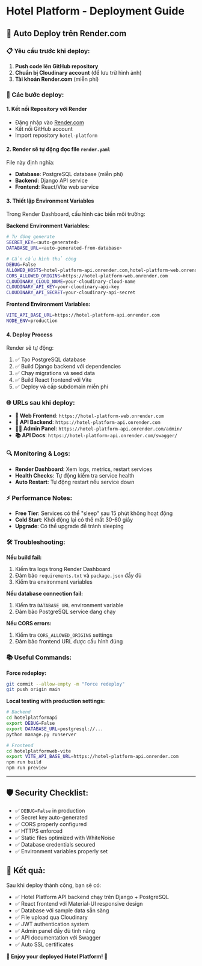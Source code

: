# Hotel Platform - Deployment Guide

## 🚀 Auto Deploy trên Render.com

### 📋 Yêu cầu trước khi deploy:

1. **Push code lên GitHub repository**
2. **Chuẩn bị Cloudinary account** (để lưu trữ hình ảnh)
3. **Tài khoản Render.com** (miễn phí)

### 🔧 Các bước deploy:

#### 1. **Kết nối Repository với Render**
- Đăng nhập vào [Render.com](https://render.com)
- Kết nối GitHub account
- Import repository `hotel-platform`

#### 2. **Render sẽ tự động đọc file `render.yaml`**
File này định nghĩa:
- **Database**: PostgreSQL database (miễn phí)
- **Backend**: Django API service  
- **Frontend**: React/Vite web service

#### 3. **Thiết lập Environment Variables**
Trong Render Dashboard, cấu hình các biến môi trường:

**Backend Environment Variables:**
```bash
# Tự động generate
SECRET_KEY=<auto-generated>
DATABASE_URL=<auto-generated-from-database>

# Cần cấu hình thủ công
DEBUG=False
ALLOWED_HOSTS=hotel-platform-api.onrender.com,hotel-platform-web.onrender.com,localhost,127.0.0.1
CORS_ALLOWED_ORIGINS=https://hotel-platform-web.onrender.com
CLOUDINARY_CLOUD_NAME=your-cloudinary-cloud-name
CLOUDINARY_API_KEY=your-cloudinary-api-key  
CLOUDINARY_API_SECRET=your-cloudinary-api-secret
```

**Frontend Environment Variables:**
```bash
VITE_API_BASE_URL=https://hotel-platform-api.onrender.com
NODE_ENV=production
```

#### 4. **Deploy Process**
Render sẽ tự động:
1. ✅ Tạo PostgreSQL database
2. ✅ Build Django backend với dependencies
3. ✅ Chạy migrations và seed data  
4. ✅ Build React frontend với Vite
5. ✅ Deploy và cấp subdomain miễn phí

### 🌐 URLs sau khi deploy:
- **🎯 Web Frontend**: `https://hotel-platform-web.onrender.com`
- **🔧 API Backend**: `https://hotel-platform-api.onrender.com`
- **👨‍💻 Admin Panel**: `https://hotel-platform-api.onrender.com/admin/`
- **📚 API Docs**: `https://hotel-platform-api.onrender.com/swagger/`

### 🔍 Monitoring & Logs:
- **Render Dashboard**: Xem logs, metrics, restart services
- **Health Checks**: Tự động kiểm tra service health
- **Auto Restart**: Tự động restart nếu service down

### ⚡ Performance Notes:
- **Free Tier**: Services có thể "sleep" sau 15 phút không hoạt động
- **Cold Start**: Khởi động lại có thể mất 30-60 giây
- **Upgrade**: Có thể upgrade để tránh sleeping

### 🛠️ Troubleshooting:

**Nếu build fail:**
1. Kiểm tra logs trong Render Dashboard
2. Đảm bảo `requirements.txt` và `package.json` đầy đủ
3. Kiểm tra environment variables

**Nếu database connection fail:**
1. Kiểm tra `DATABASE_URL` environment variable
2. Đảm bảo PostgreSQL service đang chạy

**Nếu CORS errors:**
1. Kiểm tra `CORS_ALLOWED_ORIGINS` settings
2. Đảm bảo frontend URL được cấu hình đúng

### 📚 Useful Commands:

**Force redeploy:**
```bash
git commit --allow-empty -m "Force redeploy"
git push origin main
```

**Local testing with production settings:**
```bash
# Backend
cd hotelplatformapi
export DEBUG=False
export DATABASE_URL=postgresql://...
python manage.py runserver

# Frontend  
cd hotelplatformweb-vite
export VITE_API_BASE_URL=https://hotel-platform-api.onrender.com
npm run build
npm run preview
```

---

## 🛡️ Security Checklist:

- ✅ `DEBUG=False` in production
- ✅ Secret key auto-generated
- ✅ CORS properly configured
- ✅ HTTPS enforced
- ✅ Static files optimized with WhiteNoise
- ✅ Database credentials secured
- ✅ Environment variables properly set

## 🎯 Kết quả:
Sau khi deploy thành công, bạn sẽ có:
- ✅ Hotel Platform API backend chạy trên Django + PostgreSQL
- ✅ React frontend với Material-UI responsive design
- ✅ Database với sample data sẵn sàng
- ✅ File upload qua Cloudinary
- ✅ JWT authentication system
- ✅ Admin panel đầy đủ tính năng
- ✅ API documentation với Swagger
- ✅ Auto SSL certificates

**🎉 Enjoy your deployed Hotel Platform! 🏨**

